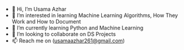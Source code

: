 - 👋 Hi, I’m Usama Azhar
- 👀 I’m interested in learning Machine Learning Algorithms, How They Work and How to Document
- 🌱 I’m currently learning Python and Machine Learning 
- 💞️ I’m looking to collaborate on DS Projects
- 📫 Reach me on (usamaazhar261@gmail.com)

<!---
AsteroidCoder/AsteroidCoder is a ✨ special ✨ repository because its `README.md` (this file) appears on your GitHub profile.
You can click the Preview link to take a look at your changes.
--->
